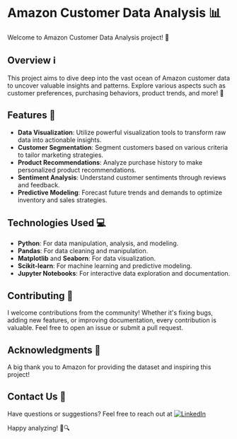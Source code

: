 # Amazon Customer Data Analysis 📊

Welcome to Amazon Customer Data Analysis project! 🎉

## Overview ℹ️

This project aims to dive deep into the vast ocean of Amazon customer data to uncover valuable insights and patterns. Explore various aspects such as customer preferences, purchasing behaviors, product trends, and more! 🚀

## Features 🌟

- **Data Visualization**: Utilize powerful visualization tools to transform raw data into actionable insights.
- **Customer Segmentation**: Segment customers based on various criteria to tailor marketing strategies.
- **Product Recommendations**: Analyze purchase history to make personalized product recommendations.
- **Sentiment Analysis**: Understand customer sentiments through reviews and feedback.
- **Predictive Modeling**: Forecast future trends and demands to optimize inventory and sales strategies.

## Technologies Used 💻

- **Python**: For data manipulation, analysis, and modeling.
- **Pandas**: For data cleaning and manipulation.
- **Matplotlib** and **Seaborn**: For data visualization.
- **Scikit-learn**: For machine learning and predictive modeling.
- **Jupyter Notebooks**: For interactive data exploration and documentation.

## Contributing 🤝

I welcome contributions from the community! Whether it's fixing bugs, adding new features, or improving documentation, every contribution is valuable. Feel free to open an issue or submit a pull request.

## Acknowledgments 🙏

A big thank you to Amazon for providing the dataset and inspiring this project!

## Contact Us 📧

Have questions or suggestions? Feel free to reach out at [![LinkedIn](https://img.shields.io/badge/LinkedIn-%230077B5.svg?logo=linkedin&logoColor=white)](https://linkedin.com/in/https://www.linkedin.com/in/aditivaidya10/)

Happy analyzing! 💼🔍

